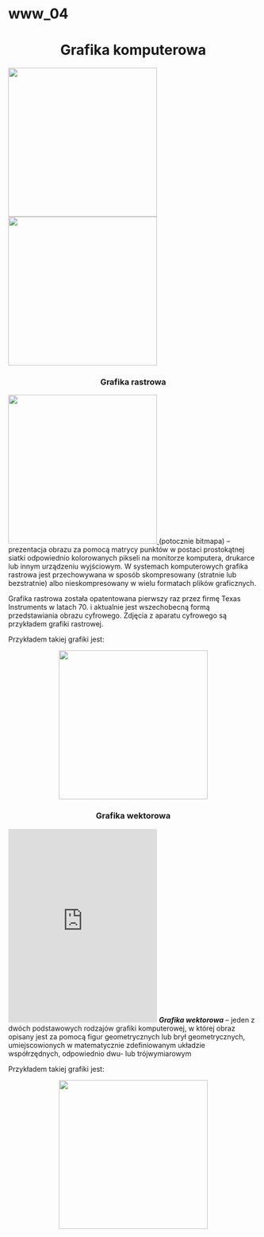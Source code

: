 # www_04
<html>
<head>
             <meta charset="utf-8">
  
  
   
  </head>
<body>
  
  
 <h1 align="center">Grafika komputerowa</h1>
  <img src="https://roznice.com/wp-content/uploads/2013/11/rastrowa-wektorowa.jpg" width="300">
  <img src="https://wytnij-wklej.pl/wp-content/uploads/2015/05/grafika-rastrowa-a-wektorowa.png" width="300">
  <h3 align="center"><strong>Grafika rastrowa</strong></h3>
    <a href="https://youtu.be/GSOy8d_HjNI"> <img src="https://roznice.com/wp-content/uploads/2013/11/rastrowa-wektorowa.jpg" width="300"> </a> (potocznie bitmapa) – prezentacja obrazu za pomocą matrycy punktów w postaci prostokątnej siatki odpowiednio kolorowanych pikseli na monitorze komputera, drukarce lub innym urządzeniu wyjściowym. W systemach komputerowych grafika rastrowa jest przechowywana w sposób skompresowany (stratnie lub bezstratnie) albo nieskompresowany w wielu formatach plików graficznych.

Grafika rastrowa została opatentowana pierwszy raz przez firmę Texas Instruments w latach 70. i aktualnie jest wszechobecną formą przedstawiania obrazu cyfrowego. Zdjęcia z aparatu cyfrowego są przykładem grafiki rastrowej.
<p> Przykładem takiej grafiki jest:
<center><img src="https://upload.wikimedia.org/wikipedia/commons/thumb/3/3b/Rgb-raster-image.svg/450px-Rgb-raster-image.svg.png" width="300"></center>
    
<h3 align="center"><strong>Grafika wektorowa</strong></h3>
    <iframe widht="400" height="390" src="https://youtu.be/GSOy8d_HjNI" frameborder="0" allowfullscreen></iframe> <strong><em>Grafika wektorowa</em></strong></a> – jeden z dwóch podstawowych rodzajów grafiki komputerowej, w której obraz opisany jest za pomocą figur geometrycznych lub brył geometrycznych, umiejscowionych w matematycznie zdefiniowanym układzie współrzędnych, odpowiednio dwu- lub trójwymiarowym
<p> Przykładem takiej grafiki jest:
<center><img src="https://st3.depositphotos.com/14846838/18822/v/1600/depositphotos_188220866-stock-illustration-beach-flat-vector-icon.jpg" width="300"></center>
</body>
</html>
